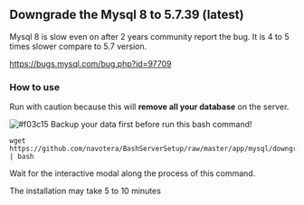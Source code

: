 ## Downgrade the Mysql 8 to 5.7.39 (latest) 

Mysql 8 is slow even on after 2 years community report the bug. 
It is 4 to 5 times slower compare to 5.7 version. 

https://bugs.mysql.com/bug.php?id=97709 


### How to use 

Run with caution because this will **remove all your database** on the server.

![#f03c15](https://via.placeholder.com/15/f03c15/f03c15.png) Backup your data first before run this bash command!

```unix
wget https://github.com/navotera/BashServerSetup/raw/master/app/mysql/downgrade_mysql.sh | bash
``` 

Wait for the interactive modal along the process of this command. 

The installation may take 5 to 10 minutes



